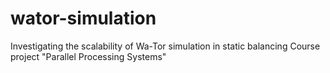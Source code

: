 # wator-simulation

Investigating the scalability of Wa-Tor simulation in static balancing 
Course project "Parallel Processing Systems"
